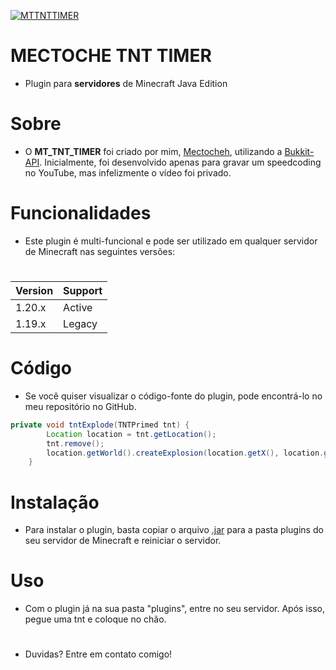 
<p aling= center><a href="https://github.com/Mectoche/MT_TNT_TIMER"><img src="https://i.ibb.co/P41ZcjK/tnt-timer-mectoche.png" alt="MTTNTTIMER" border="0"></a></p>

#                   MECTOCHE TNT TIMER
- Plugin para **servidores** de Minecraft Java Edition
# Sobre
- O **MT_TNT_TIMER** foi criado por mim, [Mectocheh](https://github.com/Mectoche), utilizando a [Bukkit-API](https://dev.bukkit.org/). Inicialmente, foi desenvolvido apenas para gravar um speedcoding no YouTube, mas infelizmente o vídeo foi privado.

# Funcionalidades
- Este plugin é multi-funcional e pode ser utilizado em qualquer servidor de Minecraft nas seguintes versões:

#
| Version |    Support    |
|---------| ------------- |
| 1.20.x  |    Active     |
| 1.19.x  |    Legacy     |

# Código
- Se você quiser visualizar o código-fonte do plugin, pode encontrá-lo no meu repositório no GitHub.
```java
private void tntExplode(TNTPrimed tnt) {
        Location location = tnt.getLocation();
        tnt.remove();
        location.getWorld().createExplosion(location.getX(), location.getY(), location.getZ(), 4f, false, true);
    }
```

# Instalação
- Para instalar o plugin, basta copiar o arquivo [.jar](https://github.com/Mectoche/MT_TNT_TIMER/tree/main/build/libs) para a pasta plugins do seu servidor de Minecraft e reiniciar o servidor.

# Uso
- Com o plugin já na sua pasta "plugins", entre no seu servidor. Após isso, pegue uma tnt e coloque no chão.



#
- Duvidas? Entre em contato comigo!
